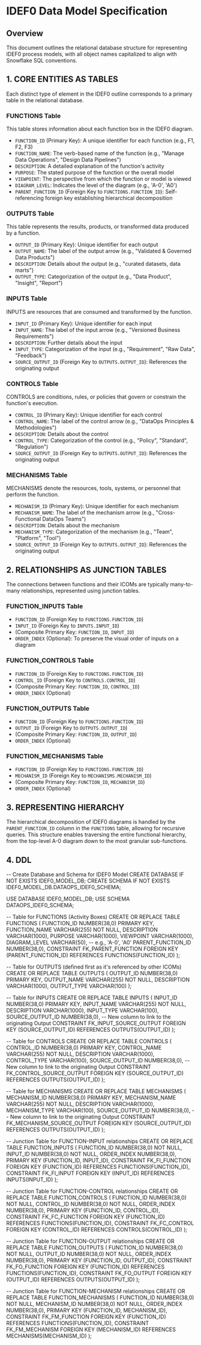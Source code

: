 # IDEF0 Data Model Specification

## Overview
This document outlines the relational database structure for representing IDEF0 process models, with all object names capitalized to align with Snowflake SQL conventions.

## 1. CORE ENTITIES AS TABLES

Each distinct type of element in the IDEF0 outline corresponds to a primary table in the relational database.

### **FUNCTIONS Table**
This table stores information about each function box in the IDEF0 diagram.

* `FUNCTION_ID` (Primary Key): A unique identifier for each function (e.g., F1, F2, F3)
* `FUNCTION_NAME`: The verb-based name of the function (e.g., "Manage Data Operations", "Design Data Pipelines")
* `DESCRIPTION`: A detailed explanation of the function's activity
* `PURPOSE`: The stated purpose of the function or the overall model
* `VIEWPOINT`: The perspective from which the function or model is viewed
* `DIAGRAM_LEVEL`: Indicates the level of the diagram (e.g., 'A-0', 'A0')
* `PARENT_FUNCTION_ID` (Foreign Key to `FUNCTIONS.FUNCTION_ID`): Self-referencing foreign key establishing hierarchical decomposition

### **OUTPUTS Table**
This table represents the results, products, or transformed data produced by a function.

* `OUTPUT_ID` (Primary Key): Unique identifier for each output
* `OUTPUT_NAME`: The label of the output arrow (e.g., "Validated & Governed Data Products")
* `DESCRIPTION`: Details about the output (e.g., "curated datasets, data marts")
* `OUTPUT_TYPE`: Categorization of the output (e.g., "Data Product", "Insight", "Report")

### **INPUTS Table**
INPUTS are resources that are consumed and transformed by the function.

* `INPUT_ID` (Primary Key): Unique identifier for each input
* `INPUT_NAME`: The label of the input arrow (e.g., "Versioned Business Requirements")
* `DESCRIPTION`: Further details about the input
* `INPUT_TYPE`: Categorization of the input (e.g., "Requirement", "Raw Data", "Feedback")
* `SOURCE_OUTPUT_ID` (Foreign Key to `OUTPUTS.OUTPUT_ID`): References the originating output

### **CONTROLS Table**
CONTROLS are conditions, rules, or policies that govern or constrain the function's execution.

* `CONTROL_ID` (Primary Key): Unique identifier for each control
* `CONTROL_NAME`: The label of the control arrow (e.g., "DataOps Principles & Methodologies")
* `DESCRIPTION`: Details about the control
* `CONTROL_TYPE`: Categorization of the control (e.g., "Policy", "Standard", "Regulation")
* `SOURCE_OUTPUT_ID` (Foreign Key to `OUTPUTS.OUTPUT_ID`): References the originating output

### **MECHANISMS Table**
MECHANISMS denote the resources, tools, systems, or personnel that perform the function.

* `MECHANISM_ID` (Primary Key): Unique identifier for each mechanism
* `MECHANISM_NAME`: The label of the mechanism arrow (e.g., "Cross-Functional DataOps Teams")
* `DESCRIPTION`: Details about the mechanism
* `MECHANISM_TYPE`: Categorization of the mechanism (e.g., "Team", "Platform", "Tool")
* `SOURCE_OUTPUT_ID` (Foreign Key to `OUTPUTS.OUTPUT_ID`): References the originating output

## 2. RELATIONSHIPS AS JUNCTION TABLES

The connections between functions and their ICOMs are typically many-to-many relationships, represented using junction tables.

### **FUNCTION_INPUTS Table**
* `FUNCTION_ID` (Foreign Key to `FUNCTIONS.FUNCTION_ID`)
* `INPUT_ID` (Foreign Key to `INPUTS.INPUT_ID`)
* (Composite Primary Key: `FUNCTION_ID`, `INPUT_ID`)
* `ORDER_INDEX` (Optional): To preserve the visual order of inputs on a diagram

### **FUNCTION_CONTROLS Table**
* `FUNCTION_ID` (Foreign Key to `FUNCTIONS.FUNCTION_ID`)
* `CONTROL_ID` (Foreign Key to `CONTROLS.CONTROL_ID`)
* (Composite Primary Key: `FUNCTION_ID`, `CONTROL_ID`)
* `ORDER_INDEX` (Optional)

### **FUNCTION_OUTPUTS Table**
* `FUNCTION_ID` (Foreign Key to `FUNCTIONS.FUNCTION_ID`)
* `OUTPUT_ID` (Foreign Key to `OUTPUTS.OUTPUT_ID`)
* (Composite Primary Key: `FUNCTION_ID`, `OUTPUT_ID`)
* `ORDER_INDEX` (Optional)

### **FUNCTION_MECHANISMS Table**
* `FUNCTION_ID` (Foreign Key to `FUNCTIONS.FUNCTION_ID`)
* `MECHANISM_ID` (Foreign Key to `MECHANISMS.MECHANISM_ID`)
* (Composite Primary Key: `FUNCTION_ID`, `MECHANISM_ID`)
* `ORDER_INDEX` (Optional)

## 3. REPRESENTING HIERARCHY

The hierarchical decomposition of IDEF0 diagrams is handled by the `PARENT_FUNCTION_ID` column in the `FUNCTIONS` table, allowing for recursive queries. This structure enables traversing the entire functional hierarchy, from the top-level A-0 diagram down to the most granular sub-functions.

## 4. DDL 

-- Create Database and Schema for IDEF0 Model
CREATE DATABASE IF NOT EXISTS IDEF0_MODEL_DB;
CREATE SCHEMA IF NOT EXISTS IDEF0_MODEL_DB.DATAOPS_IDEF0_SCHEMA;

USE DATABASE IDEF0_MODEL_DB;
USE SCHEMA DATAOPS_IDEF0_SCHEMA;

-- Table for FUNCTIONS (Activity Boxes)
CREATE OR REPLACE TABLE FUNCTIONS (
    FUNCTION_ID NUMBER(38,0) PRIMARY KEY,
    FUNCTION_NAME VARCHAR(255) NOT NULL,
    DESCRIPTION VARCHAR(1000),
    PURPOSE VARCHAR(1000),
    VIEWPOINT VARCHAR(1000),
    DIAGRAM_LEVEL VARCHAR(50), -- e.g., 'A-0', 'A0'
    PARENT_FUNCTION_ID NUMBER(38,0),
    CONSTRAINT FK_PARENT_FUNCTION FOREIGN KEY (PARENT_FUNCTION_ID) REFERENCES FUNCTIONS(FUNCTION_ID)
);

-- Table for OUTPUTS (defined first as it's referenced by other ICOMs)
CREATE OR REPLACE TABLE OUTPUTS (
    OUTPUT_ID NUMBER(38,0) PRIMARY KEY,
    OUTPUT_NAME VARCHAR(255) NOT NULL,
    DESCRIPTION VARCHAR(1000),
    OUTPUT_TYPE VARCHAR(100)
);

-- Table for INPUTS
CREATE OR REPLACE TABLE INPUTS (
    INPUT_ID NUMBER(38,0) PRIMARY KEY,
    INPUT_NAME VARCHAR(255) NOT NULL,
    DESCRIPTION VARCHAR(1000),
    INPUT_TYPE VARCHAR(100),
    SOURCE_OUTPUT_ID NUMBER(38,0), -- New column to link to the originating Output
    CONSTRAINT FK_INPUT_SOURCE_OUTPUT FOREIGN KEY (SOURCE_OUTPUT_ID) REFERENCES OUTPUTS(OUTPUT_ID)
);

-- Table for CONTROLS
CREATE OR REPLACE TABLE CONTROLS (
    CONTROL_ID NUMBER(38,0) PRIMARY KEY,
    CONTROL_NAME VARCHAR(255) NOT NULL,
    DESCRIPTION VARCHAR(1000),
    CONTROL_TYPE VARCHAR(100),
    SOURCE_OUTPUT_ID NUMBER(38,0), -- New column to link to the originating Output
    CONSTRAINT FK_CONTROL_SOURCE_OUTPUT FOREIGN KEY (SOURCE_OUTPUT_ID) REFERENCES OUTPUTS(OUTPUT_ID)
);

-- Table for MECHANISMS
CREATE OR REPLACE TABLE MECHANISMS (
    MECHANISM_ID NUMBER(38,0) PRIMARY KEY,
    MECHANISM_NAME VARCHAR(255) NOT NULL,
    DESCRIPTION VARCHAR(1000),
    MECHANISM_TYPE VARCHAR(100),
    SOURCE_OUTPUT_ID NUMBER(38,0), -- New column to link to the originating Output
    CONSTRAINT FK_MECHANISM_SOURCE_OUTPUT FOREIGN KEY (SOURCE_OUTPUT_ID) REFERENCES OUTPUTS(OUTPUT_ID)
);

-- Junction Table for FUNCTION-INPUT relationships
CREATE OR REPLACE TABLE FUNCTION_INPUTS (
    FUNCTION_ID NUMBER(38,0) NOT NULL,
    INPUT_ID NUMBER(38,0) NOT NULL,
    ORDER_INDEX NUMBER(38,0),
    PRIMARY KEY (FUNCTION_ID, INPUT_ID),
    CONSTRAINT FK_FI_FUNCTION FOREIGN KEY (FUNCTION_ID) REFERENCES FUNCTIONS(FUNCTION_ID),
    CONSTRAINT FK_FI_INPUT FOREIGN KEY (INPUT_ID) REFERENCES INPUTS(INPUT_ID)
);

-- Junction Table for FUNCTION-CONTROL relationships
CREATE OR REPLACE TABLE FUNCTION_CONTROLS (
    FUNCTION_ID NUMBER(38,0) NOT NULL,
    CONTROL_ID NUMBER(38,0) NOT NULL,
    ORDER_INDEX NUMBER(38,0),
    PRIMARY KEY (FUNCTION_ID, CONTROL_ID),
    CONSTRAINT FK_FC_FUNCTION FOREIGN KEY (FUNCTION_ID) REFERENCES FUNCTIONS(FUNCTION_ID),
    CONSTRAINT FK_FC_CONTROL FOREIGN KEY (CONTROL_ID) REFERENCES CONTROLS(CONTROL_ID)
);

-- Junction Table for FUNCTION-OUTPUT relationships
CREATE OR REPLACE TABLE FUNCTION_OUTPUTS (
    FUNCTION_ID NUMBER(38,0) NOT NULL,
    OUTPUT_ID NUMBER(38,0) NOT NULL,
    ORDER_INDEX NUMBER(38,0),
    PRIMARY KEY (FUNCTION_ID, OUTPUT_ID),
    CONSTRAINT FK_FO_FUNCTION FOREIGN KEY (FUNCTION_ID) REFERENCES FUNCTIONS(FUNCTION_ID),
    CONSTRAINT FK_FO_OUTPUT FOREIGN KEY (OUTPUT_ID) REFERENCES OUTPUTS(OUTPUT_ID)
);

-- Junction Table for FUNCTION-MECHANISM relationships
CREATE OR REPLACE TABLE FUNCTION_MECHANISMS (
    FUNCTION_ID NUMBER(38,0) NOT NULL,
    MECHANISM_ID NUMBER(38,0) NOT NULL,
    ORDER_INDEX NUMBER(38,0),
    PRIMARY KEY (FUNCTION_ID, MECHANISM_ID),
    CONSTRAINT FK_FM_FUNCTION FOREIGN KEY (FUNCTION_ID) REFERENCES FUNCTIONS(FUNCTION_ID),
    CONSTRAINT FK_FM_MECHANISM FOREIGN KEY (MECHANISM_ID) REFERENCES MECHANISMS(MECHANISM_ID)
);
